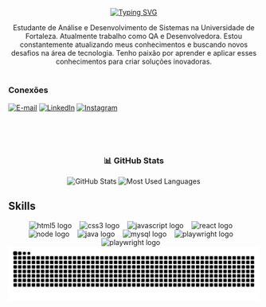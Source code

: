 


<p>
 <div align="center">


[![Typing SVG](https://readme-typing-svg.herokuapp.com?font=Fira+Code&size=28&duration=3000&pause=1000&color=2E8B57&center=true&random=false&width=400&lines=Ol%C3%A1%2C+eu+sou+Lais!;Bem+vindo+ao+meu+Perfil)](https://git.io/typing-svg)
<!-- Presentation -->
Estudante de Análise e Desenvolvimento de Sistemas na Universidade de Fortaleza. Atualmente trabalho como QA e Desenvolvedora. Estou constantemente atualizando meus conhecimentos e buscando novos desafios na área de tecnologia. Tenho paixão por aprender e aplicar esses conhecimentos para criar soluções inovadoras.

#
</div>

<!-- Image -->
<img src="https://user-images.githubusercontent.com/74038190/212259363-d40b7a35-375b-470c-b4e2-2d9cb8ac706c.png" align="right" alt="" height="190px">




<!-- Contact -->
<h3 align="left">Conexões</h3>

[![E-mail](https://img.shields.io/badge/-Email-000?style=for-the-badge&logo=microsoft-outlook&logoColor=FF00F6&color:FFF)](mailto:laissilva@edu.unifor.br)
[![LinkedIn](https://img.shields.io/badge/-LinkedIn-000?style=for-the-badge&logo=linkedin&logoColor=FF00F6&color:FFF)](http://linkedin.com/in/lais-barbosa-871678266/)
[![Instagram](https://img.shields.io/badge/-Instagram-000?style=for-the-badge&logo=instagram&logoColor=FF00F6&color:FFF)](https://www.instagram.com/laiswll/)

<br>
<br>
<br>
<h3 align="center">📊 GitHub Stats</h3>

<div align="center">
  <img height="180em" src="https://github-readme-stats.vercel.app/api?username=laissilva04&show_icons=true&theme=radical&include_all_commits=true&count_private=true&hide_border=true&bg_color=0d1117&title_color=2E8B57&text_color=ffffff&icon_color=2E8B57" alt="GitHub Stats" />
  
  <img height="180em" src="https://github-readme-stats.vercel.app/api/top-langs/?username=laissilva04&layout=compact&theme=radical&hide_border=true&bg_color=0d1117&title_color=2E8B57&text_color=ffffff&langs_count=6&hide=html,css" alt="Most Used Languages" />
</div>


</div>

<!-- Dropdown -->

## Skills


<div align="center">
  <img src="https://cdn.jsdelivr.net/gh/devicons/devicon/icons/html5/html5-original.svg" height="25" alt="html5 logo"  />
  <img width="8" />
  <img src="https://cdn.jsdelivr.net/gh/devicons/devicon/icons/css3/css3-original.svg" height="25" alt="css3 logo"  />
  <img width="8" />
  <img src="https://cdn.jsdelivr.net/gh/devicons/devicon/icons/javascript/javascript-plain.svg" height="25" alt="javascript logo"  />
  <img width="8" />
  <img src="https://cdn.jsdelivr.net/gh/devicons/devicon/icons/react/react-original.svg" height="25" alt="react logo"  />
  <img width="8" />
  <img src="https://cdn.jsdelivr.net/gh/devicons/devicon@latest/icons/nodejs/nodejs-plain-wordmark.svg"  height="25" alt="node logo" />
  <img width="8" />
  <img src="https://cdn.jsdelivr.net/gh/devicons/devicon/icons/java/java-original.svg" height="25" alt="java logo"  />
  <img width="8" />
  <img src="https://cdn.jsdelivr.net/gh/devicons/devicon/icons/mysql/mysql-original.svg" height="25" alt="mysql logo"  />
  <img width="8" />
  <img src="https://cdn.jsdelivr.net/gh/devicons/devicon@latest/icons/playwright/playwright-original.svg" height="25" alt="playwright logo"/>
  <img width="8" />
  <img src="https://cdn.jsdelivr.net/gh/devicons/devicon@latest/icons/postman/postman-original.svg" height="25" alt="playwright logo"/>
  <img width="8" />


<div style="text-align: center;" align="center">
<picture align="center">
  <source media="(prefers-color-scheme: dark)" srcset="https://raw.githubusercontent.com/laissilva04/laissilva04/output/github-contribution-grid-snake-dark.svg">
  <source media="(prefers-color-scheme: light)" srcset="https://raw.githubusercontent.com/laissilva04/laissilva04/output/github-contribution-grid-snake-dark.svg">
  <img align="center" alt="github contribution grid snake animation" src="https://raw.githubusercontent.com/laissilva04/laissilva04/output/github-contribution-grid-snake.svg">
</picture>
</div>
